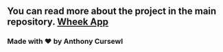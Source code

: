 ## You can read more about the project in the main repository. [Wheek App](https://github.com/anthonycursewl/wheek-app-rn)

### Made with ❤️ by Anthony Cursewl